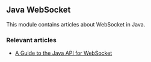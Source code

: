 ## Java WebSocket

This module contains articles about WebSocket in Java.

### Relevant articles

- [A Guide to the Java API for WebSocket](https://www.baeldung.com/java-websockets)
